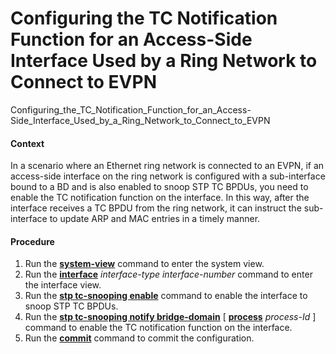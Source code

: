 Configuring the TC Notification Function for an Access-Side Interface Used by a Ring Network to Connect to EVPN
===============================================================================================================

Configuring_the_TC_Notification_Function_for_an_Access-Side_Interface_Used_by_a_Ring_Network_to_Connect_to_EVPN

#### Context

In a scenario where an Ethernet ring network is connected to an EVPN, if an access-side interface on the ring network is configured with a sub-interface bound to a BD and is also enabled to snoop STP TC BPDUs, you need to enable the TC notification function on the interface. In this way, after the interface receives a TC BPDU from the ring network, it can instruct the sub-interface to update ARP and MAC entries in a timely manner.


#### Procedure

1. Run the [**system-view**](cmdqueryname=system-view) command to enter the system view.
2. Run the [**interface**](cmdqueryname=interface) *interface-type interface-number* command to enter the interface view.
3. Run the [**stp tc-snooping enable**](cmdqueryname=stp+tc-snooping+enable) command to enable the interface to snoop STP TC BPDUs.
4. Run the [**stp tc-snooping notify bridge-domain**](cmdqueryname=stp+tc-snooping+notify+bridge-domain) [ [**process**](cmdqueryname=process) *process-Id* ] command to enable the TC notification function on the interface.
5. Run the [**commit**](cmdqueryname=commit) command to commit the configuration.